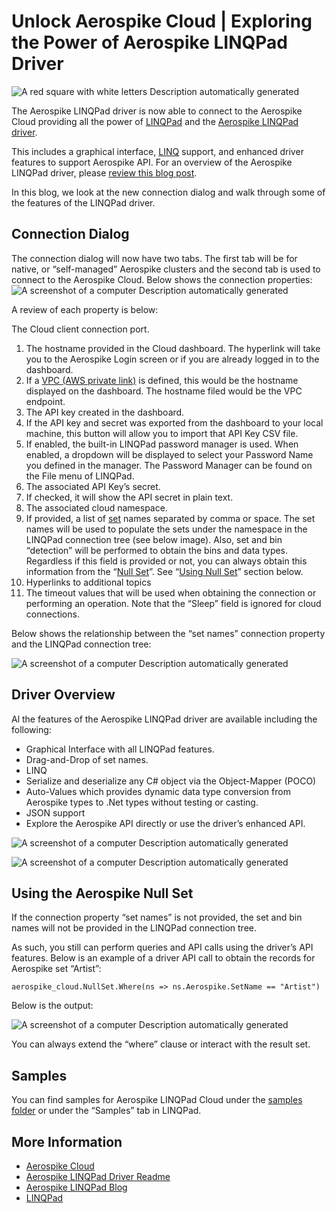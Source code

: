 # Unlock Aerospike Cloud | Exploring the Power of Aerospike LINQPad Driver

![A red square with white letters Description automatically generated](media/bd6bd8f5e41cb288b90bd0ec6ad130df.png)

The Aerospike LINQPad driver is now able to connect to the Aerospike Cloud providing all the power of [LINQPad](https://www.linqpad.net/nugetsamples.aspx) and the [Aerospike LINQPad driver](https://github.com/aerospike-community/aerospike-linqpad-driver/tree/main/linqpad-samples).

This includes a graphical interface, [LINQ](https://learn.microsoft.com/en-us/dotnet/csharp/linq/) support, and enhanced driver features to support Aerospike API. For an overview of the Aerospike LINQPad driver, please [review this blog post](https://aerospike.com/developer/blog/aerospike-for-linqpad).

In this blog, we look at the new connection dialog and walk through some of the features of the LINQPad driver.

## Connection Dialog

The connection dialog will now have two tabs. The first tab will be for native, or “self-managed” Aerospike clusters and the second tab is used to connect to the Aerospike Cloud. Below shows the connection properties:  
![A screenshot of a computer Description automatically generated](media/d8355895f7c79bd986bb852354a05c3f.png)

A review of each property is below:

The Cloud client connection port.

1.  The hostname provided in the Cloud dashboard. The hyperlink will take you to the Aerospike Login screen or if you are already logged in to the dashboard.
2.  If a [VPC (AWS private link)](https://aerospike.com/docs/cloud/connect/private-link) is defined, this would be the hostname displayed on the dashboard. The hostname filed would be the VPC endpoint.
3.  The API key created in the dashboard.
4.  If the API key and secret was exported from the dashboard to your local machine, this button will allow you to import that API Key CSV file.
5.  If enabled, the built-in LINQPad password manager is used. When enabled, a dropdown will be displayed to select your Password Name you defined in the manager. The Password Manager can be found on the File menu of LINQPad.
6.  The associated API Key’s secret.
7.  If checked, it will show the API secret in plain text.
8.  The associated cloud namespace.
9.  If provided, a list of [set](https://aerospike.com/docs/server/architecture/data-model) names separated by comma or space. The set names will be used to populate the sets under the namespace in the LINQPad connection tree (see below image). Also, set and bin “detection” will be performed to obtain the bins and data types. Regardless if this field is provided or not, you can always obtain this information from the “[Null Set](https://aerospike.com/docs/server/architecture/data-model)”. See “[Using Null Set](#_Using_the_Aerospike)” section below.
10. Hyperlinks to additional topics
11. The timeout values that will be used when obtaining the connection or performing an operation. Note that the “Sleep” field is ignored for cloud connections.

Below shows the relationship between the “set names” connection property and the LINQPad connection tree:

![A screenshot of a computer Description automatically generated](media/dbd20f8ea4df82beb1380b0a04afddc0.png)

## Driver Overview

Al the features of the Aerospike LINQPad driver are available including the following:

-   Graphical Interface with all LINQPad features.
-   Drag-and-Drop of set names.
-   LINQ
-   Serialize and deserialize any C\# object via the Object-Mapper (POCO)
-   Auto-Values which provides dynamic data type conversion from Aerospike types to .Net types without testing or casting.
-   JSON support
-   Explore the Aerospike API directly or use the driver’s enhanced API.

![A screenshot of a computer Description automatically generated](media/3f6e576c3fc07d27cf84b4f77bf2ee72.gif)

![A screenshot of a computer Description automatically generated](media/531c087326a1b81ab6d15bdf8b37b279.gif)

## Using the Aerospike Null Set

If the connection property “set names” is not provided, the set and bin names will not be provided in the LINQPad connection tree.

As such, you still can perform queries and API calls using the driver’s API features. Below is an example of a driver API call to obtain the records for Aerospike set “Artist”:

```
aerospike_cloud.NullSet.Where(ns => ns.Aerospike.SetName == "Artist")
```

Below is the output:

![A screenshot of a computer Description automatically generated](media/1c9975fdd132b4905cc4da72168e7fc9.png)

You can always extend the “where” clause or interact with the result set.

## Samples

You can find samples for Aerospike LINQPad Cloud under the [samples folder](https://github.com/aerospike-community/aerospike-linqpad-driver/tree/main/linqpad-samples/Cloud) or under the “Samples” tab in LINQPad.

## More Information

-   [Aerospike Cloud](https://aerospike.com/products/aerospike-cloud/)
-   [Aerospike LINQPad Driver Readme](https://github.com/aerospike-community/aerospike-linqpad-driver/tree/main/linqpad-samples)
-   [Aerospike LINQPad Blog](https://aerospike.com/developer/blog/aerospike-for-linqpad)
-   [LINQPad](https://www.linqpad.net/nugetsamples.aspx)
